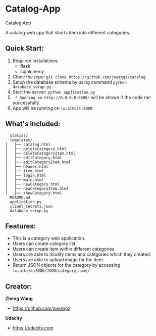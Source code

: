 # Catalog-App
Catalog App

A catalog web app that shorts item into different categories.

## Quick Start:

1. Required installations:
    *   flask
    *   sqlalchemy
2. Clone the repo: ```git clone https://github.com/jowangz/catalog```
3. Setup the database schema by using command ```python database_setup.py```
4. Start the server: ```python application.py```
5. ``` * Running on http://0.0.0.0:8000/``` will be shown if the code ran successfully.
6. App will be running on ```localhost:8000``` 

## What's included:

```
  statics/
  templates/
│   ├── catalog.html
│   ├── deleteCategory.html
│   ├── deleteCategoryItem.html
│   ├── editCategory.html
│   ├── editCategoryItem.html
│   ├── header.html
│   ├── item.html
│   ├── login.html
│   ├── main.html
│   ├── newCategory.html
│   ├── newCategoryItem.html
│   ├── showCategory.html
  README.md
  application.py
  client_secrets.json
  database_setup.py

```

## Features:
  
* This is a category web application.
* Users can create category list. 
* Users can create item within different categories.
* Users are able to modify items and categories which they created.
* Users are able to upload image for the item.
* Return JSON objects for the category by accessing ```localhost:8000/JSON/category_name/``` 

## Creator:

**Zheng Wang**

* https://github.com/jowangz

**Udacity**

* https://udacity.com